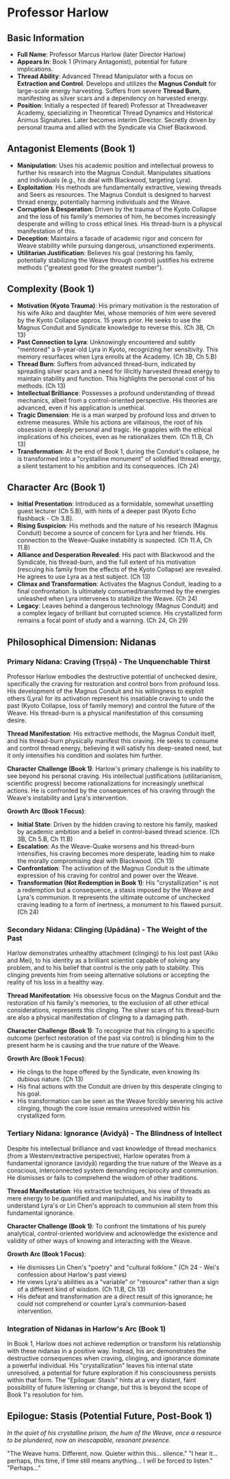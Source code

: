 # Professor Harlow

## Basic Information
- **Full Name**: Professor Marcus Harlow (later Director Harlow)
- **Appears In**: Book 1 (Primary Antagonist), potential for future implications.
- **Thread Ability**: Advanced Thread Manipulator with a focus on **Extraction and Control**. Develops and utilizes the **Magnus Conduit** for large-scale energy harvesting. Suffers from severe **Thread Burn**, manifesting as silver scars and a dependency on harvested energy.
- **Position**: Initially a respected (if feared) Professor at Threadweaver Academy, specializing in Theoretical Thread Dynamics and Historical Animus Signatures. Later becomes interim Director. Secretly driven by personal trauma and allied with the Syndicate via Chief Blackwood.

## Antagonist Elements (Book 1)
- **Manipulation**: Uses his academic position and intellectual prowess to further his research into the Magnus Conduit. Manipulates situations and individuals (e.g., his deal with Blackwood, targeting Lyra).
- **Exploitation**: His methods are fundamentally extractive, viewing threads and Seers as resources. The Magnus Conduit is designed to harvest thread energy, potentially harming individuals and the Weave.
- **Corruption & Desperation**: Driven by the trauma of the Kyoto Collapse and the loss of his family's memories of him, he becomes increasingly desperate and willing to cross ethical lines. His thread-burn is a physical manifestation of this.
- **Deception**: Maintains a facade of academic rigor and concern for Weave stability while pursuing dangerous, unsanctioned experiments.
- **Utilitarian Justification**: Believes his goal (restoring his family, potentially stabilizing the Weave through control) justifies his extreme methods ("greatest good for the greatest number").

## Complexity (Book 1)
- **Motivation (Kyoto Trauma)**: His primary motivation is the restoration of his wife Aiko and daughter Mei, whose memories of him were severed by the Kyoto Collapse approx. 15 years prior. He seeks to use the Magnus Conduit and Syndicate knowledge to reverse this. (Ch 3B, Ch 13)
- **Past Connection to Lyra**: Unknowingly encountered and subtly "mentored" a 9-year-old Lyra in Kyoto, recognizing her sensitivity. This memory resurfaces when Lyra enrolls at the Academy. (Ch 3B, Ch 5.B)
- **Thread Burn**: Suffers from advanced thread-burn, indicated by spreading silver scars and a need for illicitly harvested thread energy to maintain stability and function. This highlights the personal cost of his methods. (Ch 13)
- **Intellectual Brilliance**: Possesses a profound understanding of thread mechanics, albeit from a control-oriented perspective. His theories are advanced, even if his application is unethical.
- **Tragic Dimension**: He is a man warped by profound loss and driven to extreme measures. While his actions are villainous, the root of his obsession is deeply personal and tragic. He grapples with the ethical implications of his choices, even as he rationalizes them. (Ch 11.B, Ch 13)
- **Transformation**: At the end of Book 1, during the Conduit's collapse, he is transformed into a "crystalline monument" of solidified thread energy, a silent testament to his ambition and its consequences. (Ch 24)

## Character Arc (Book 1)
- **Initial Presentation**: Introduced as a formidable, somewhat unsettling guest lecturer (Ch 5.B), with hints of a deeper past (Kyoto Echo flashback - Ch 3.B).
- **Rising Suspicion**: His methods and the nature of his research (Magnus Conduit) become a source of concern for Lyra and her friends. His connection to the Weave-Quake instability is suspected. (Ch 11.A, Ch 11.B)
- **Alliance and Desperation Revealed**: His pact with Blackwood and the Syndicate, his thread-burn, and the full extent of his motivation (rescuing his family from the effects of the Kyoto Collapse) are revealed. He agrees to use Lyra as a test subject. (Ch 13)
- **Climax and Transformation**: Activates the Magnus Conduit, leading to a final confrontation. Is ultimately consumed/transformed by the energies unleashed when Lyra intervenes to stabilize the Weave. (Ch 24)
- **Legacy**: Leaves behind a dangerous technology (Magnus Conduit) and a complex legacy of brilliant but corrupted science. His crystallized form remains a focal point of study and a warning. (Ch 24, Ch 29)

## Philosophical Dimension: Nidanas

### Primary Nidana: Craving (Tṛṣṇā) - The Unquenchable Thirst
Professor Harlow embodies the destructive potential of unchecked desire, specifically the craving for restoration and control born from profound loss. His development of the Magnus Conduit and his willingness to exploit others (Lyra) for its activation represent his insatiable craving to undo the past (Kyoto Collapse, loss of family memory) and control the future of the Weave. His thread-burn is a physical manifestation of this consuming desire.

**Thread Manifestation**: His extractive methods, the Magnus Conduit itself, and his thread-burn physically manifest this craving. He seeks to consume and control thread energy, believing it will satisfy his deep-seated need, but it only intensifies his condition and isolates him further.

**Character Challenge (Book 1)**: Harlow's primary challenge is his inability to see beyond his personal craving. His intellectual justifications (utilitarianism, scientific progress) become rationalizations for increasingly unethical actions. He is confronted by the consequences of his craving through the Weave's instability and Lyra's intervention.

**Growth Arc (Book 1 Focus)**:
- **Initial State**: Driven by the hidden craving to restore his family, masked by academic ambition and a belief in control-based thread science. (Ch 3B, Ch 5.B, Ch 11.B)
- **Escalation**: As the Weave-Quake worsens and his thread-burn intensifies, his craving becomes more desperate, leading him to make the morally compromising deal with Blackwood. (Ch 13)
- **Confrontation**: The activation of the Magnus Conduit is the ultimate expression of his craving for control and power over the Weave.
- **Transformation (Not Redemption in Book 1)**: His "crystallization" is not a redemption but a consequence, a stasis imposed by the Weave and Lyra's communion. It represents the ultimate outcome of unchecked craving leading to a form of inertness, a monument to his flawed pursuit. (Ch 24)

### Secondary Nidana: Clinging (Upādāna) - The Weight of the Past
Harlow demonstrates unhealthy attachment (clinging) to his lost past (Aiko and Mei), to his identity as a brilliant scientist capable of solving any problem, and to his belief that control is the only path to stability. This clinging prevents him from seeing alternative solutions or accepting the reality of his loss in a healthy way.

**Thread Manifestation**: His obsessive focus on the Magnus Conduit and the restoration of his family's memories, to the exclusion of all other ethical considerations, represents this clinging. The silver scars of his thread-burn are also a physical manifestation of clinging to a damaging path.

**Character Challenge (Book 1)**: To recognize that his clinging to a specific outcome (perfect restoration of the past via control) is blinding him to the present harm he is causing and the true nature of the Weave.

**Growth Arc (Book 1 Focus)**:
- He clings to the hope offered by the Syndicate, even knowing its dubious nature. (Ch 13)
- His final actions with the Conduit are driven by this desperate clinging to his goal.
- His transformation can be seen as the Weave forcibly severing his active clinging, though the core issue remains unresolved within his crystallized form.

### Tertiary Nidana: Ignorance (Avidyā) - The Blindness of Intellect
Despite his intellectual brilliance and vast knowledge of thread mechanics (from a Western/extractive perspective), Harlow operates from a fundamental ignorance (avidyā) regarding the true nature of the Weave as a conscious, interconnected system demanding reciprocity and communion. He dismisses or fails to comprehend the wisdom of other traditions.

**Thread Manifestation**: His extractive techniques, his view of threads as mere energy to be quantified and manipulated, and his inability to understand Lyra's or Lin Chen's approach to communion all stem from this fundamental ignorance.

**Character Challenge (Book 1)**: To confront the limitations of his purely analytical, control-oriented worldview and acknowledge the existence and validity of other ways of knowing and interacting with the Weave.

**Growth Arc (Book 1 Focus)**:
- He dismisses Lin Chen's "poetry" and "cultural folklore." (Ch 24 - Wei's confession about Harlow's past views)
- He views Lyra's abilities as a "variable" or "resource" rather than a sign of a different kind of wisdom. (Ch 11.B, Ch 13)
- His defeat and transformation are a direct result of this ignorance; he could not comprehend or counter Lyra's communion-based intervention.

### Integration of Nidanas in Harlow's Arc (Book 1)
In Book 1, Harlow does not achieve redemption or transform his relationship with these nidanas in a positive way. Instead, his arc demonstrates the destructive consequences when craving, clinging, and ignorance dominate a powerful individual. His "crystallization" leaves his internal state unresolved, a potential for future exploration if his consciousness persists within that form. The "Epilogue: Stasis" hints at a very distant, faint possibility of future listening or change, but this is beyond the scope of Book 1's resolution for him.

## Epilogue: Stasis (Potential Future, Post-Book 1)

*In the quiet of his crystalline prison, the hum of the Weave, once a resource to be plundered, now an inescapable, resonant presence.*

"The Weave hums. Different, now. Quieter within this... silence."
"I hear it... perhaps, this time, if time still means anything... I will be forced to listen."
"Perhaps..."
